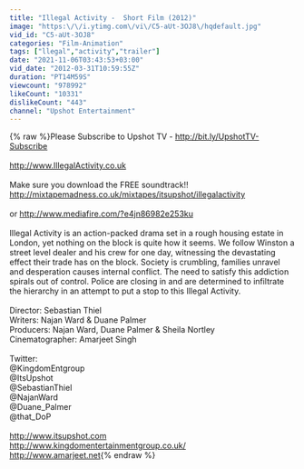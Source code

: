 ```yaml
---
title: "Illegal Activity -  Short Film (2012)"
image: "https:\/\/i.ytimg.com\/vi\/C5-aUt-3OJ8\/hqdefault.jpg"
vid_id: "C5-aUt-3OJ8"
categories: "Film-Animation"
tags: ["llegal","activity","trailer"]
date: "2021-11-06T03:43:53+03:00"
vid_date: "2012-03-31T10:59:55Z"
duration: "PT14M59S"
viewcount: "978992"
likeCount: "10331"
dislikeCount: "443"
channel: "Upshot Entertainment"
---
```

{% raw %}Please Subscribe to Upshot TV - <a rel="nofollow" target="blank" href="http://bit.ly/UpshotTV-Subscribe">http://bit.ly/UpshotTV-Subscribe</a><br /><br /><a rel="nofollow" target="blank" href="http://www.IllegalActivity.co.uk">http://www.IllegalActivity.co.uk</a><br /><br />Make sure you download the FREE soundtrack!! <br /><a rel="nofollow" target="blank" href="http://mixtapemadness.co.uk/mixtapes/itsupshot/illegalactivity">http://mixtapemadness.co.uk/mixtapes/itsupshot/illegalactivity</a> <br /><br />or <a rel="nofollow" target="blank" href="http://www.mediafire.com/?e4jn86982e253ku">http://www.mediafire.com/?e4jn86982e253ku</a> <br /><br />Illegal Activity is an action-packed drama set in a rough housing estate in London, yet nothing on the block is quite how it seems. We follow Winston a street level dealer and his crew for one day, witnessing the devastating effect their trade has on the block. Society is crumbling, families unravel and desperation causes internal conflict. The need to satisfy this addiction spirals out of control. Police are closing in and are determined to infiltrate the hierarchy in an attempt to put a stop to this Illegal Activity.<br /><br />Director: Sebastian Thiel<br />Writers: Najan Ward &amp; Duane Palmer<br />Producers: Najan Ward, Duane Palmer &amp; Sheila Nortley<br />Cinematographer: Amarjeet Singh <br /><br />Twitter: <br />@KingdomEntgroup <br />@ItsUpshot<br />@SebastianThiel<br />@NajanWard<br />@Duane_Palmer<br />@that_DoP<br /><br /><a rel="nofollow" target="blank" href="http://www.itsupshot.com">http://www.itsupshot.com</a><br /><a rel="nofollow" target="blank" href="http://www.kingdomentertainmentgroup.co.uk/">http://www.kingdomentertainmentgroup.co.uk/</a><br /><a rel="nofollow" target="blank" href="http://www.amarjeet.net">http://www.amarjeet.net</a>{% endraw %}
